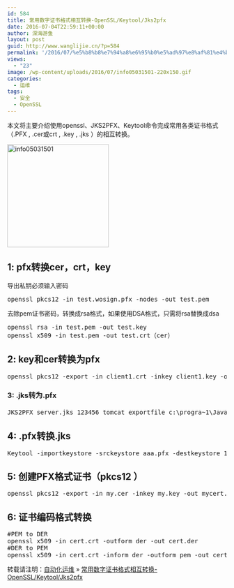 ```yaml
---
id: 584
title: 常用数字证书格式相互转换-OpenSSL/Keytool/Jks2pfx
date: 2016-07-04T22:59:11+00:00
author: 深海游鱼
layout: post
guid: http://www.wanglijie.cn/?p=584
permalink: '/2016/07/%e5%b8%b8%e7%94%a8%e6%95%b0%e5%ad%97%e8%af%81%e4%b9%a6%e6%a0%bc%e5%bc%8f%e7%9b%b8%e4%ba%92%e8%bd%ac%e6%8d%a2-opensslkeytooljks2pfx.html'
views:
  - "23"
image: /wp-content/uploads/2016/07/info05031501-220x150.gif
categories:
  - 运维
tags:
  - 安全
  - OpenSSL
---
```

本文将主要介绍使用openssl、JKS2PFX、Keytool命令完成常用各类证书格式（.PFX , .cer或crt , .key , .jks ）的相互转换。
  
<img src="http://www.wanglijie.cn/wp-content/uploads/2016/07/info05031501.gif" alt="info05031501" width="233" height="236" class="aligncenter size-full wp-image-590" />

## 1: pfx转换cer，crt，key

导出私钥必须输入密码

<pre class="prettyprint linenums" >openssl pkcs12 -in test.wosign.pfx -nodes -out test.pem</pre>

去除pem证书密码，转换成rsa格式，如果使用DSA格式，只需将rsa替换成dsa

<pre class="prettyprint linenums" >openssl rsa -in test.pem -out test.key
openssl x509 -in test.pem -out test.crt（cer）
</pre>

## 2: key和cer转换为pfx

<pre class="prettyprint linenums" >openssl pkcs12 -export -in client1.crt -inkey client1.key -out client1.pfx
</pre>

### 3: .jks转为.pfx

<pre class="prettyprint linenums" >JKS2PFX server.jks 123456 tomcat exportfile c:\progra~1\Java\jre1.5.0_06\bin (转换后文件存放在相应目录下。)
</pre>

## 4: .pfx转换.jks

<pre class="prettyprint linenums" >Keytool -importkeystore -srckeystore aaa.pfx -destkeystore 173.jks -srcstoretype PKCS12 -deststoretype JKS
</pre>

## 5: 创建PFX格式证书（pkcs12 ）

<pre class="prettyprint linenums" >openssl pkcs12 -export -in my.cer -inkey my.key -out mycert.pfx
</pre>

## 6: 证书编码格式转换

<pre class="prettyprint linenums" >#PEM to DER
openssl x509 -in cert.crt -outform der -out cert.der
#DER to PEM
openssl x509 -in cert.crt -inform der -outform pem -out cert.pem
</pre>

转载请注明：[自动化运维](http://www.wanglijie.cn) &raquo; [常用数字证书格式相互转换-OpenSSL/Keytool/Jks2pfx](http://www.wanglijie.cn/2016/07/%e5%b8%b8%e7%94%a8%e6%95%b0%e5%ad%97%e8%af%81%e4%b9%a6%e6%a0%bc%e5%bc%8f%e7%9b%b8%e4%ba%92%e8%bd%ac%e6%8d%a2-opensslkeytooljks2pfx.html)